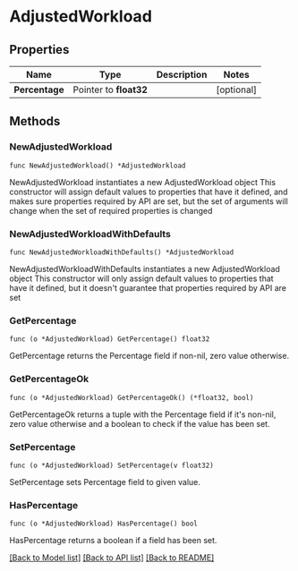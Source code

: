 # AdjustedWorkload

## Properties

Name | Type | Description | Notes
------------ | ------------- | ------------- | -------------
**Percentage** | Pointer to **float32** |  | [optional] 

## Methods

### NewAdjustedWorkload

`func NewAdjustedWorkload() *AdjustedWorkload`

NewAdjustedWorkload instantiates a new AdjustedWorkload object
This constructor will assign default values to properties that have it defined,
and makes sure properties required by API are set, but the set of arguments
will change when the set of required properties is changed

### NewAdjustedWorkloadWithDefaults

`func NewAdjustedWorkloadWithDefaults() *AdjustedWorkload`

NewAdjustedWorkloadWithDefaults instantiates a new AdjustedWorkload object
This constructor will only assign default values to properties that have it defined,
but it doesn't guarantee that properties required by API are set

### GetPercentage

`func (o *AdjustedWorkload) GetPercentage() float32`

GetPercentage returns the Percentage field if non-nil, zero value otherwise.

### GetPercentageOk

`func (o *AdjustedWorkload) GetPercentageOk() (*float32, bool)`

GetPercentageOk returns a tuple with the Percentage field if it's non-nil, zero value otherwise
and a boolean to check if the value has been set.

### SetPercentage

`func (o *AdjustedWorkload) SetPercentage(v float32)`

SetPercentage sets Percentage field to given value.

### HasPercentage

`func (o *AdjustedWorkload) HasPercentage() bool`

HasPercentage returns a boolean if a field has been set.


[[Back to Model list]](../README.md#documentation-for-models) [[Back to API list]](../README.md#documentation-for-api-endpoints) [[Back to README]](../README.md)


